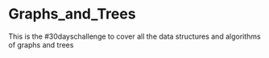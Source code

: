 # Graphs_and_Trees

This is the #30dayschallenge to cover all the data structures and algorithms of graphs and trees




